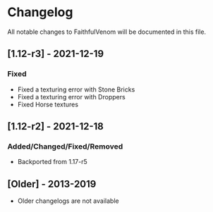 # Changelog
All notable changes to FaithfulVenom will be documented in this file.

## [1.12-r3] - 2021-12-19
### Fixed
- Fixed a texturing error with Stone Bricks
- Fixed a texturing error with Droppers
- Fixed Horse textures

## [1.12-r2] - 2021-12-18
### Added/Changed/Fixed/Removed
- Backported from 1.17-r5

## [Older] - 2013-2019
- Older changelogs are not available
